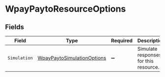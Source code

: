 # WpayPaytoResourceOptions


## Fields

| Field                                                                               | Type                                                                                | Required                                                                            | Description                                                                         |
| ----------------------------------------------------------------------------------- | ----------------------------------------------------------------------------------- | ----------------------------------------------------------------------------------- | ----------------------------------------------------------------------------------- |
| `Simulation`                                                                        | [WpayPaytoSimulationOptions](../../Models/Components/WpayPaytoSimulationOptions.md) | :heavy_minus_sign:                                                                  | Simulate responses for this resource.                                               |